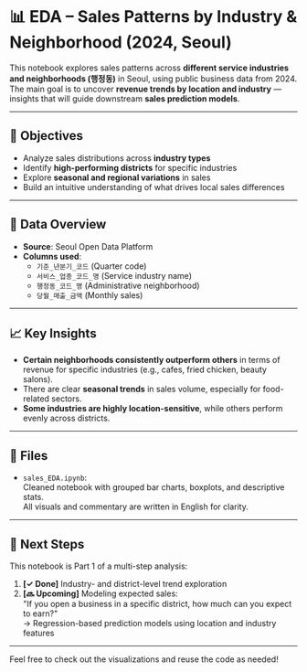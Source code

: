 # 📊 EDA – Sales Patterns by Industry & Neighborhood (2024, Seoul)

This notebook explores sales patterns across **different service industries and neighborhoods (행정동)** in Seoul, using public business data from 2024.  
The main goal is to uncover **revenue trends by location and industry** — insights that will guide downstream **sales prediction models**.

---

## 📌 Objectives

- Analyze sales distributions across **industry types**
- Identify **high-performing districts** for specific industries
- Explore **seasonal and regional variations** in sales
- Build an intuitive understanding of what drives local sales differences

---

## 🧪 Data Overview

- **Source**: Seoul Open Data Platform  
- **Columns used**:
  - `기준_년분기_코드` (Quarter code)
  - `서비스_업종_코드_명` (Service industry name)
  - `행정동_코드_명` (Administrative neighborhood)
  - `당월_매출_금액` (Monthly sales)

---

## 📈 Key Insights

- **Certain neighborhoods consistently outperform others** in terms of revenue for specific industries (e.g., cafes, fried chicken, beauty salons).
- There are clear **seasonal trends** in sales volume, especially for food-related sectors.
- **Some industries are highly location-sensitive**, while others perform evenly across districts.

---

## 📂 Files

- `sales_EDA.ipynb`:  
  Cleaned notebook with grouped bar charts, boxplots, and descriptive stats.  
  All visuals and commentary are written in English for clarity.

---

## 🧩 Next Steps

This notebook is Part 1 of a multi-step analysis:
1. **[✓ Done]** Industry- and district-level trend exploration  
2. **[🔜 Upcoming]** Modeling expected sales:  
   "If you open a business in a specific district, how much can you expect to earn?"  
   → Regression-based prediction models using location and industry features

---

Feel free to check out the visualizations and reuse the code as needed!
